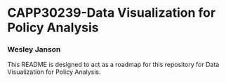 # CAPP30239-Data Visualization for Policy Analysis
### Wesley Janson

This README is designed to act as a roadmap for this repository for Data Visualization for Policy Analysis.